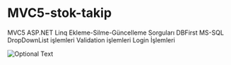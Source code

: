 # MVC5-stok-takip

MVC5
ASP.NET
Linq Ekleme-Silme-Güncelleme Sorguları
DBFirst
MS-SQL
DropDownList işlemleri
Validation işlemleri
Login İşlemleri

![Optional Text](http://cagataykiziltan.net/wp-content/uploads/2018/11/entity-framework-design-approaches-300x145.png?raw=true)
